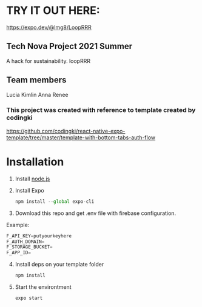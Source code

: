 # TRY IT OUT HERE:

https://expo.dev/@lmg8/LoopRRR

## Tech Nova Project 2021 Summer

A hack for sustainability. loopRRR

## Team members
Lucia
Kimlin
Anna
Renee

### This project was created with reference to template created by codingki
https://github.com/codingki/react-native-expo-template/tree/master/template-with-bottom-tabs-auth-flow

# Installation

1. Install [node.js](https://nodejs.org/en/)
2. Install Expo

   ```jsx
   npm install --global expo-cli
   ```

3. Download this repo and get .env file with firebase configuration. 

  Example: 

  ```jsx
  F_API_KEY=putyourkeyhere
  F_AUTH_DOMAIN=
  F_STORAGE_BUCKET=
  F_APP_ID=
  ```

4. Install deps on your template folder

   ```jsx
   npm install
   ```

5. Start the environtment

   ```jsx
   expo start
   ```

